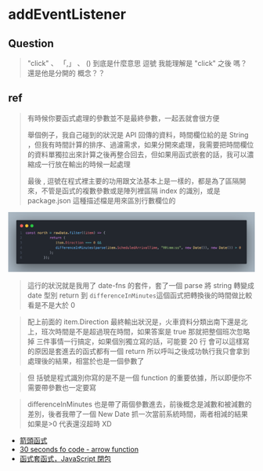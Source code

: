 # addEventListener

## Question

> "click" 、 「,」 、 ()
> 到底是什麼意思 逗號 我能理解是 "click" 之後 嗎？
> 還是他是分開的 概念？？

## ref

> 有時候你要函式處理的參數並不是最終參數，一起丟就會很方便
>
> 舉個例子，我自己碰到的狀況是 API 回傳的資料，時間欄位給的是 String ，但我有時間計算的排序、過濾需求，如果分開來處理，我需要把時間欄位的資料單獨拉出來計算之後再整合回去，但如果用函式嵌套的話，我可以濃縮成一行放在輸出的時候一起處理
>
> 最後 , 逗號在程式裡主要的功用跟文法基本上是一樣的，都是為了區隔開來，不管是函式的複數參數或是陣列裡區隔 index 的識別，或是 package.json 這種描述檔是用來區別行數欄位的

![calctime](./images/calcTime.png)

> 這行的狀況就是我用了 date-fns 的套件，套了一個 parse 將 string 轉變成 date 型別 return 到 `differenceInMinutes`這個函式把轉換後的時間做比較看是不是大於 0

> 配上前面的 item.Direction 最終輸出狀況是，火車資料分類出南下還是北上，班次時間是不是超過現在時間，如果答案是 true 那就把整個班次忽略掉
> 三件事情一行搞定，如果個別獨立寫的話，可能要 20 行
> 會可以這樣寫的原因是套進去的函式都有一個 return 所以呼叫之後成功執行我只會拿到處理後的結果，相當於也是一個參數了

> 但 括號是程式識別你寫的是不是一個 function 的重要依據，所以即便你不需要帶參數也一定要寫

> differenceInMinutes 也是帶了兩個參數進去，前後概念是減數和被減數的差別，後者我帶了一個 New Date 抓一次當前系統時間，兩者相減的結果如果是>0 代表還沒超時 XD

- [箭頭函式](https://wcc723.github.io/javascript/2017/12/21/javascript-es6-arrow-function/)
- [30 seconds fo code - arrow function](https://www.30secondsofcode.org/articles/s/javascript-arrow-regular-function-differences)
- [函式套函式，JavaScript 閉包](https://coolshell.cn/articles/6731.html)
